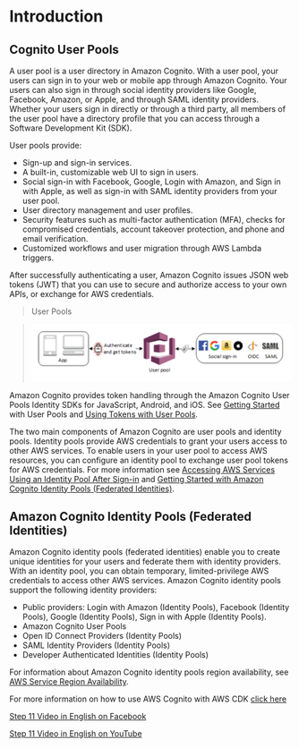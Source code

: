 # Introduction

## Cognito User Pools

A user pool is a user directory in Amazon Cognito. With a user pool, your users can sign in to your web or mobile app through Amazon Cognito. Your users can also sign in through social identity providers like Google, Facebook, Amazon, or Apple, and through SAML identity providers. Whether your users sign in directly or through a third party, all members of the user pool have a directory profile that you can access through a Software Development Kit (SDK).

User pools provide:

- Sign-up and sign-in services.
- A built-in, customizable web UI to sign in users.
- Social sign-in with Facebook, Google, Login with Amazon, and Sign in with Apple, as well as sign-in with SAML identity providers from your user pool.
- User directory management and user profiles.
- Security features such as multi-factor authentication (MFA), checks for compromised credentials, account takeover protection, and phone and email verification.
- Customized workflows and user migration through AWS Lambda triggers.

After successfully authenticating a user, Amazon Cognito issues JSON web tokens (JWT) that you can use to secure and authorize access to your own APIs, or exchange for AWS credentials.


>User Pools

>![User Pools](imgs/userPools.png)  


Amazon Cognito provides token handling through the Amazon Cognito User Pools Identity SDKs for JavaScript, Android, and iOS. See [Getting Started](https://docs.aws.amazon.com/cognito/latest/developerguide/getting-started-with-cognito-user-pools.html) with User Pools and [Using Tokens with User Pools](https://docs.aws.amazon.com/cognito/latest/developerguide/amazon-cognito-user-pools-using-tokens-with-identity-providers.html).

The two main components of Amazon Cognito are user pools and identity pools. Identity pools provide AWS credentials to grant your users access to other AWS services. To enable users in your user pool to access AWS resources, you can configure an identity pool to exchange user pool tokens for AWS credentials. For more information see [Accessing AWS Services Using an Identity Pool After Sign-in](https://docs.aws.amazon.com/cognito/latest/developerguide/amazon-cognito-integrating-user-pools-with-identity-pools.html) and [Getting Started with Amazon Cognito Identity Pools (Federated Identities)](https://docs.aws.amazon.com/cognito/latest/developerguide/getting-started-with-identity-pools.html).



## Amazon Cognito Identity Pools (Federated Identities)

Amazon Cognito identity pools (federated identities) enable you to create unique identities for your users and federate them with identity providers. With an identity pool, you can obtain temporary, limited-privilege AWS credentials to access other AWS services. Amazon Cognito identity pools support the following identity providers:

- Public providers: Login with Amazon (Identity Pools), Facebook (Identity Pools), Google (Identity Pools), Sign in with Apple (Identity Pools).
- Amazon Cognito User Pools
- Open ID Connect Providers (Identity Pools)
- SAML Identity Providers (Identity Pools)
- Developer Authenticated Identities (Identity Pools)

For information about Amazon Cognito identity pools region availability, see [AWS Service Region Availability](https://aws.amazon.com/about-aws/global-infrastructure/regional-product-services/).


For more information on how to use AWS Cognito with AWS CDK [click here](https://docs.aws.amazon.com/cdk/api/latest/docs/aws-cognito-readme.html)

[Step 11 Video in English on Facebook](https://www.facebook.com/zeeshanhanif/videos/10225372583806438)

[Step 11 Video in English on YouTube](https://www.youtube.com/watch?v=vC33wJ6DfjQ)
